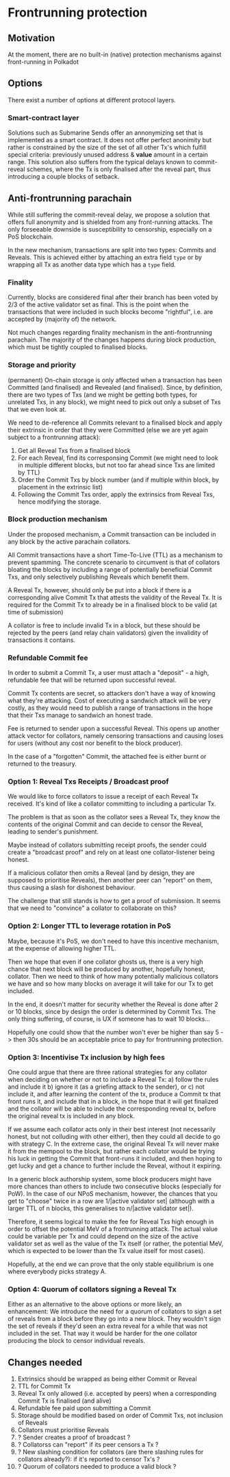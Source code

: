 # Frontrunning protection

## Motivation

At the moment, there are no built-in (native) protection mechanisms against front-running in Polkadot

## Options

There exist a number of options at different protocol layers.

### Smart-contract layer

Solutions such as Submarine Sends offer an annonymizing set that is implemented as a smart contract. It does not offer perfect anonimity but rather is constrained by the size of the set of all other Tx's which fulfill special criteria: previously unused address & **value** amount in a certain range.
This solution also suffers from the typical delays known to commit-reveal schemes, where the Tx is only finalised after the reveal part, thus introducing a couple blocks of setback.

### 

## Anti-frontrunning parachain

While still suffering the commit-reveal delay, we propose a solution that offers full anonymity and is shielded from any front-running attacks. The only forseeable downside is susceptibility to censorship, especially on a PoS blockchain.

In the new mechanism, transactions are split into two types: Commits and Reveals. This is achieved either by attaching an extra field `type` or by wrapping all Tx as another data type which has a `type` field.


### Finality

Currently, blocks are considered final after their branch has been voted by 2/3 of the active validator set as final. This is the point when the transactions that were included in such blocks become "rightful", i.e. are accepted by (majority of) the network.

Not much changes regarding finality mechanism in the anti-frontrunning parachain. The majority of the changes happens during block production, which must be tightly coupled to finalised blocks.

### Storage and priority

(permanent) On-chain storage is only affected when a transaction has been Committed (and finalised) and Revealed (and finalised). Since, by definition, there are two types of Txs (and we might be getting both types, for unrelated Txs, in any block), we might need to pick out only a subset of Txs that we even look at. 

We need to de-reference all Commits relevant to a finalised block and apply their extrinsic in order that they were Committed (else we are yet again subject to a frontrunning attack):
1. Get all Reveal Txs from a finalised block
2. For each Reveal, find its corresponsing Commit (we might need to look in multiple different blocks, but not too far ahead since Txs are limited by TTL)
3. Order the Commit Txs by block number (and if multiple within block, by placement in the extrinsic list)
4. Following the Commit Txs order, apply the extrinsics from Reveal Txs, hence modifying the storage.


### Block production mechanism

Under the proposed mechanism, a Commit transaction can be included in any block by the active parachain collators.

All Commit transactions have a short Time-To-Live (TTL) as a mechanism to prevent spamming. The concrete scenario to circumvent is that of collators bloating the blocks by including a range of potentially beneficial Commit Txs, and only selectively publishing Reveals which benefit them.

A Reveal Tx, however, should only be put into a block if there is a corresponding alive Commit Tx that attests the validity of the Reveal Tx. It is required for the Commit Tx to already be in a finalised block to be valid (at time of submission)

A collator is free to include invalid Tx in a block, but these should be rejected by the peers (and relay chain validators) given the invalidity of transactions it contains.

### Refundable Commit fee
In order to submit a Commit Tx, a user must attach a "deposit" - a high, refundable fee that will be returned upon successful reveal.

Commit Tx contents are secret, so attackers don't have a way of knowing what they're attacking. Cost of executing a sandwich attack will be very costly, as they would need to publish a range of transactions in the hope that their Txs manage to sandwich an honest trade.

Fee is returned to sender upon a successful Reveal. This opens up another attack vector for collators, namely censoring transactions and causing loses for users (without any cost nor benefit to the block producer).

In the case of a "forgotten" Commit, the attached fee is either burnt or returned to the treasury.
 

### Option 1: Reveal Txs Receipts / Broadcast proof
We would like to force collators to issue a receipt of each Reveal Tx received. It's kind of like a collator committing to including a particular Tx.

The problem is that as soon as the collator sees a Reveal Tx, they know the contents of the original Commit and can decide to censor the Reveal, leading to sender's punishment.

Maybe instead of collators submitting receipt proofs, the sender could create a "broadcast proof" and rely on at least one collator-listener being honest.

If a malicious collator then omits a Reveal (and by design, they are supposed to prioritise Reveals), then another peer can "report" on them, thus causing a slash for dishonest behaviour.

The challenge that still stands is how to get a proof of submission. It seems that we need to "convince" a collator to collaborate on this?

### Option 2: Longer TTL to leverage rotation in PoS

Maybe, because it's PoS, we don't need to have this incentive mechanism, at the expense of allowing higher TTL.

Then we hope that even if one collator ghosts us, there is a very high chance that next block will be produced by another, hopefully honest, collator. Then we need to think of how many potentially malicious collators we have and so how many blocks on average it will take for our Tx to get included. 

In the end, it doesn't matter for security whether the Reveal is done after 2 or 10 blocks, since by design the order is determined by Commit Txs. The only thing suffering, of course, is UX if someone has to wait 10 blocks...

Hopefully one could show that the number won't ever be higher than say 5 -> then 30s should be an acceptable price to pay for frontrunning protection.

### Option 3: Incentivise Tx inclusion by high fees

One could argue that there are three rational strategies for any collator when deciding on whether or not to include a Reveal Tx:
a) follow the rules and include it
b) ignore it (as a griefing attack to the sender), or
c) not include it, and after learning the content of the tx, produce a Commit tx that front runs it, and include that in a block, in the hope that it will get finalized and the collator will be able to include the corresponding reveal tx, before the original reveal tx is included in any block.

If we assume each collator acts only in their best interest (not necessarily honest, but not colluding with other either), then they could all decide to go with strategy C. In the extreme case, the original Reveal Tx will never make it from the mempool to the block, but rather each collator would be trying his luck in getting the Commit that front-runs it included, and then hoping to get lucky and get a chance to further include the Reveal, without it expiring.

In a generic block authorship system, some block producers might have more chances than others to include two consecutive blocks (especially for PoW).
In the case of our NPoS mechanism, however, the chances that you get to "choose" twice in a row are 1/|active validator set| (although with a larger TTL of n blocks, this generalises to n/|active validator set|).

Therefore, it seems logical to make the fee for Reveal Txs high enough in order to offset the potential MeV of a frontrunning attack. The actual value could be variable per Tx and could depend on the size of the active validator set as well as the value of the Tx itself (or rather, the potential MeV, which is expected to be lower than the Tx value itself for most cases).

Hopefully, at the end we can prove that the only stable equilibrium is one where everybody picks strategy A.

### Option 4: Quorum of collators signing a Reveal Tx

Either as an alternative to the above options or more likely, an enhancement:
We introduce the need for a quorum of collators to sign a set of reveals from a block before they go into a new block. They wouldn't sign the set of reveals if they'd seen an extra reveal for a while that was not included in the set. That way it would be harder for the one collator producing the block to censor individual reveals.

## Changes needed

1. Extrinsics should be wrapped as being either Commit or Reveal
2. TTL for Commit Tx
3. Reveal Tx only allowed (i.e. accepted by peers) when a corresponding Commit Tx is finalised (and alive)
4. Refundable fee paid upon submitting a Commit
5. Storage should be modified based on order of Commit Txs, not inclusion of Reveals
6. Collators must prioritise Reveals
7. ? Sender creates a proof of broadcast ?
8. ? Collatorss can "report" if its peer censors a Tx ?
9. ? New slashing condition for collators (are there slashing rules for collators already?): if it's reported to censor Tx's ?
10. ? Quorum of collators needed to produce a valid block ?

